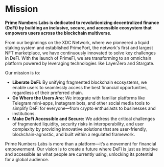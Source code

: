# Mission

**Prime Numbers Labs is dedicated to revolutionizing decentralized finance (DeFi) by building an inclusive, secure, and accessible ecosystem that empowers users across the blockchain multiverse.**

From our beginnings on the XDC Network, where we pioneered a liquid staking system and established PrimePort, the network's first and largest NFT marketplace, we have continuously innovated to solve key challenges in DeFi. With the launch of PrimeFi, we are transforming to an omnichain platform powered by leveraging technologies like LayerZero and Stargate.

Our mission is to:

* **Liberate DeFi:** By unifying fragmented blockchain ecosystems, we enable users to seamlessly access the best financial opportunities, regardless of their preferred chain.
* **Go Where the Users Are:** We integrate with familiar platforms like Telegram mini-apps, Instagram bots, and other social media tools to simplify DeFi for everyone—from crypto enthusiasts to businesses and institutions.
* **Make DeFi Accessible and Secure:** We address the critical challenges of fragmented liquidity, security risks in interoperability, and user complexity by providing innovative solutions that are user-friendly, blockchain-agnostic, and built within a regulated framework.

Prime Numbers Labs is more than a platform—it’s a movement for financial empowerment. Our vision is to create a future where DeFi is just as intuitive and accessible as what people are currently using, unlocking its potential for a global audience.
